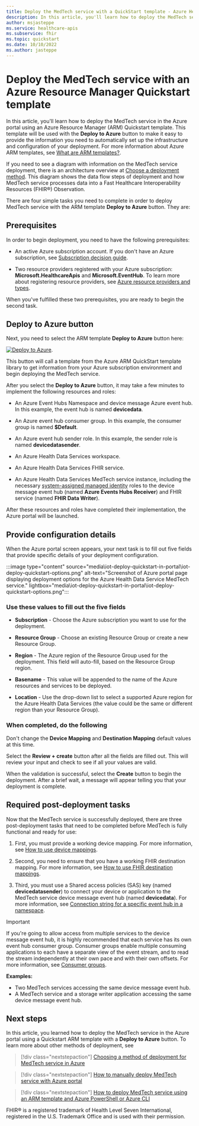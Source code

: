 ```yaml
---
title: Deploy the MedTech service with a QuickStart template - Azure Health Data Services
description: In this article, you'll learn how to deploy the MedTech service in the Azure portal using a QuickStart template.
author: msjasteppe
ms.service: healthcare-apis
ms.subservice: fhir
ms.topic: quickstart
ms.date: 10/10/2022
ms.author: jasteppe
---
```


# Deploy the MedTech service with an Azure Resource Manager Quickstart template

In this article, you'll learn how to deploy the MedTech service in the Azure portal using an Azure Resource Manager (ARM) Quickstart template. This template will be used with the **Deploy to Azure** button to make it easy to provide the information you need to automatically set up the infrastructure and configuration of your deployment. For more information about Azure ARM templates, see [What are ARM templates?](../../azure-resource-manager/templates/overview.md).

If you need to see a diagram with information on the MedTech service deployment, there is an architecture overview at [Choose a deployment method](deploy-iot-connector-in-azure.md#deployment-architecture-overview). This diagram shows the data flow steps of deployment and how MedTech service processes data into a Fast Healthcare Interoperability Resources (FHIR&#174;) Observation.

There are four simple tasks you need to complete in order to deploy MedTech service with the ARM template **Deploy to Azure** button. They are:

## Prerequisites

In order to begin deployment, you need to have the following prerequisites:

- An active Azure subscription account. If you don't have an Azure subscription, see [Subscription decision guide](/azure/cloud-adoption-framework/decision-guides/subscriptions/).

- Two resource providers registered with your Azure subscription: **Microsoft.HealthcareApis** and **Microsoft.EventHub**. To learn more about registering resource providers, see [Azure resource providers and types](../../azure-resource-manager/management/resource-providers-and-types.md).

When you've fulfilled these two prerequisites, you are ready to begin the second task.

## Deploy to Azure button

Next, you need to select the ARM template **Deploy to Azure** button here:

 [![Deploy to Azure](https://aka.ms/deploytoazurebutton)](https://portal.azure.com/#create/Microsoft.Template/uri/https%3A%2F%2Fraw.githubusercontent.com%2FAzure%2Fazure-quickstart-templates%2Fmaster%2Fquickstarts%2Fmicrosoft.healthcareapis%2Fworkspaces%2Fiotconnectors%2Fazuredeploy.json).

This button will call a template from the Azure ARM QuickStart template library to get information from your Azure subscription environment and begin deploying the MedTech service.

After you select the **Deploy to Azure** button, it may take a few minutes to implement the following resources and roles:

- An Azure Event Hubs Namespace and device message Azure event hub. In this example, the event hub is named **devicedata**.

- An Azure event hub consumer group. In this example, the consumer group is named **$Default**.

- An Azure event hub sender role. In this example, the sender role is named **devicedatasender**.

- An Azure Health Data Services workspace.

- An Azure Health Data Services FHIR service.

- An Azure Health Data Services MedTech service instance, including the necessary [system-assigned managed identity](../../active-directory/managed-identities-azure-resources/overview.md) roles to the device message event hub (named **Azure Events Hubs Receiver**) and FHIR service (named **FHIR Data Writer**).

After these resources and roles have completed their implementation, the Azure portal will be launched.

## Provide configuration details

When the Azure portal screen appears, your next task is to fill out five fields that provide specific details of your deployment configuration.

:::image type="content" source="media\iot-deploy-quickstart-in-portal\iot-deploy-quickstart-options.png" alt-text="Screenshot of Azure portal page displaying deployment options for the Azure Health Data Service MedTech service." lightbox="media\iot-deploy-quickstart-in-portal\iot-deploy-quickstart-options.png":::

### Use these values to fill out the five fields

- **Subscription** - Choose the Azure subscription you want to use for the deployment.

- **Resource Group** - Choose an existing Resource Group or create a new Resource Group.

- **Region** - The Azure region of the Resource Group used for the deployment. This field will auto-fill, based on the Resource Group region.

- **Basename** - This value will be appended to the name of the Azure resources and services to be deployed.

- **Location** - Use the drop-down list to select a supported Azure region for the Azure Health Data Services (the value could be the same or different region than your Resource Group).

### When completed, do the following

Don't change the **Device Mapping** and **Destination Mapping** default values at this time.

Select the **Review + create** button after all the fields are filled out. This will review your input and check to see if all your values are valid.

When the validation is successful, select the **Create** button to begin the deployment. After a brief wait, a message will appear telling you that your deployment is complete.

## Required post-deployment tasks

Now that the MedTech service is successfully deployed, there are three post-deployment tasks that need to be completed before MedTech is fully functional and ready for use:

1. First, you must provide a working device mapping. For more information, see [How to use device mappings](how-to-use-device-mappings.md).

2. Second, you need to ensure that you have a working FHIR destination mapping. For more information, see [How to use FHIR destination mappings](how-to-use-fhir-mappings.md).

3. Third, you must use a Shared access policies (SAS) key (named **devicedatasender**) to connect your device or application to the MedTech service device message event hub (named **devicedata**). For more information, see [Connection string for a specific event hub in a namespace](../../event-hubs/event-hubs-get-connection-string.md#connection-string-for-a-specific-event-hub-in-a-namespace).

> [!IMPORTANT]
>
> If you're going to allow access from multiple services to the device message event hub, it is highly recommended that each service has its own event hub consumer group. Consumer groups enable multiple consuming applications to each have a separate view of the event stream, and to read the stream independently at their own pace and with their own offsets. For more information, see [Consumer groups](../../event-hubs/event-hubs-features.md#consumer-groups).
>
> **Examples:**
>
> - Two MedTech services accessing the same device message event hub.
> - A MedTech service and a storage writer application accessing the same device message event hub.

## Next steps

In this article, you learned how to deploy the MedTech service in the Azure portal using a Quickstart ARM template with a **Deploy to Azure** button. To learn more about other methods of deployment, see

>[!div class="nextstepaction"]
>[Choosing a method of deployment for MedTech service in Azure](deploy-iot-connector-in-azure.md)

>[!div class="nextstepaction"]
>[How to manually deploy MedTech service with Azure portal](deploy-03-new-manual.md)

>[!div class="nextstepaction"]
>[How to deploy MedTech service using an ARM template and Azure PowerShell or Azure CLI](deploy-08-new-ps-cli.md)

FHIR&#174; is a registered trademark of Health Level Seven International, registered in the U.S. Trademark Office and is used with their permission.
